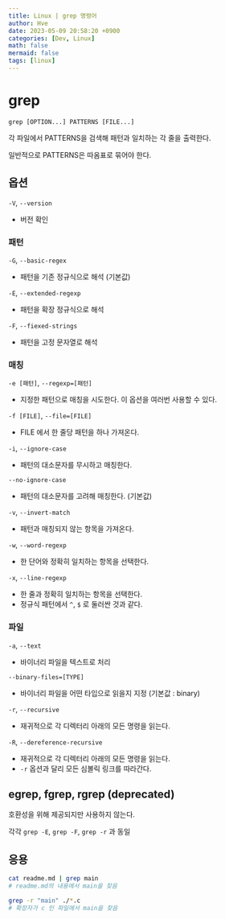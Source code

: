 ```yaml
---
title: Linux | grep 명령어
author: Hve
date: 2023-05-09 20:58:20 +0900
categories: [Dev, Linux]
math: false
mermaid: false
tags: [linux]
---
```


# grep

```
grep [OPTION...] PATTERNS [FILE...]
```

각 파일에서 PATTERNS을 검색해 패턴과 일치하는 각 줄을 출력한다.

일반적으로 PATTERNS은 따옴표로 묶어야 한다.

## 옵션


`-V`, `--version` 

- 버전 확인

### 패턴

`-G`, `--basic-regex`

- 패턴을 기존 정규식으로 해석 (기본값)

`-E`, `--extended-regexp`

- 패턴을 확장 정규식으로 해석

`-F`, `--fiexed-strings`

- 패턴을 고정 문자열로 해석

### 매칭

`-e [패턴]`, `--regexp=[패턴]`

- 지정한 패턴으로 매칭을 시도한다. 이 옵션을 여러번 사용할 수 있다.

`-f [FILE]`, `--file=[FILE]`

- FILE 에서 한 줄당 패턴을 하나 가져온다.

`-i`, `--ignore-case`

- 패턴의 대소문자를 무시하고 매칭한다.

`--no-ignore-case`

- 패턴의 대소문자를 고려해 매칭한다. (기본값)

`-v`, `--invert-match`

- 패턴과 매칭되지 않는 항목을 가져온다.

`-w`, `--word-regexp`

- 한 단어와 정확히 일치하는 항목을 선택한다.

`-x`, `--line-regexp`

- 한 줄과 정확히 일치하는 항목을 선택한다.
- 정규식 패턴에서 `^`, `$` 로 둘러싼 것과 같다.

### 파일

`-a`, `--text`

- 바이너리 파일을 텍스트로 처리

`--binary-files=[TYPE]`

- 바이너리 파일을 어떤 타입으로 읽을지 지정 (기본값 : binary)

`-r`, `--recursive`

- 재귀적으로 각 디렉터리 아래의 모든 명령을 읽는다.

`-R`, `--dereference-recursive`

- 재귀적으로 각 디렉터리 아래의 모든 명령을 읽는다.
- `-r` 옵션과 달리 모든 심볼릭 링크를 따라간다.


## egrep, fgrep, rgrep (deprecated)

호환성을 위해 제공되지만 사용하지 않는다.

각각 `grep -E`, `grep -F`, `grep -r` 과 동일

## 응용

```bash
cat readme.md | grep main
# readme.md의 내용에서 main을 찾음
```

```bash
grep -r "main" ./*.c
# 확장자가 c 인 파일에서 main을 찾음
```
